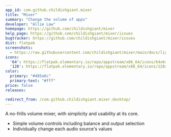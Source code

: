 ```yaml
---
app_id: com.github.childishgiant.mixer
title: "Mixer"
summary: "Change the volume of apps"
developer: "Allie Law"
homepage: https://github.com/childishgiant/mixer
help_page: https://github.com/childishgiant/mixer/issues
bugtracker: https://github.com/childishgiant/mixer/issues
dist: flatpak
screenshots:
  - https://raw.githubusercontent.com/childishgiant/mixer/main/docs/light.png
icons:
  '64': https://flatpak.elementary.io/repo/appstream/x86_64/icons/64x64/com.github.childishgiant.mixer.png
  '128': https://flatpak.elementary.io/repo/appstream/x86_64/icons/128x128/com.github.childishgiant.mixer.png
color:
  primary: "#485a6c"
  primary-text: "#fff"
price: false
releases:

redirect_from: /com.github.childishgiant.mixer.desktop/
---
```


<p>A no-frills volume mixer, with simplicity and usability at its core.</p>
<ul>
<li>Simple volume controls including balance and output selection</li>
<li>Individually change each audio source's values</li>
</ul>